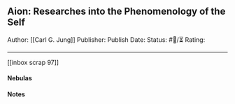 ## Aion: Researches into the Phenomenology of the Self

Author: [[Carl G. Jung]]
Publisher:
Publish Date:
Status: #💫/⏳ 
Rating:

___

[[inbox scrap 97]]

#### Nebulas



#### Notes


